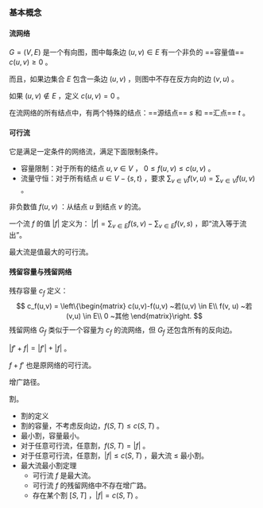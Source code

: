 ### **基本概念**

#### 流网络

$G=(V,E)$ 是一个有向图，图中每条边 $(u,v) \in E$ 有一个非负的 ==容量值== $c(u,v) \ge 0$ 。

而且，如果边集合 $E$ 包含一条边 $(u,v)$ ，则图中不存在反方向的边 $(v,u)$ 。

如果 $(u,v) \notin E$ ，定义 $c(u,v)=0$ 。

在流网络的所有结点中，有两个特殊的结点：==源结点== $s$ 和 ==汇点== $t$ 。

#### 可行流

它是满足一定条件的网络流，满足下面限制条件。

- 容量限制：对于所有的结点 $u,v \in V$ ， $0 \le f(u,v) \le c(u,v)$ 。
- 流量守恒：对于所有结点 $u \in V-\{s,t\}$ ，要求 $\sum_{v \in V} f(v, u) = \sum_{v \in V} f(u, v)$ 。

非负数值 $f(u, v)$ ：从结点 $u$ 到结点 $v$ 的流。

一个流 $f$ 的值 $|f|$ 定义为： $|f|= \sum _{v \in E} f(s,v) - \sum _{v \in E} f(v,s)$ ，即“流入等于流出”。

最大流是值最大的可行流。

#### 残留容量与残留网络

残存容量 $c_f$ 定义：
$$
c_f(u,v) = \left\{\begin{matrix}
 c(u,v)-f(u,v) ~若(u,v) \in E\\
 f(v, u) ~若(v,u) \in E\\
0 ~其他
\end{matrix}\right.
$$
残留网络 $G_f$ 类似于一个容量为 $c_f$ 的流网络，但 $G_f$ 还包含所有的反向边。

$|f'+f| = |f'| + |f|$ 。

$f + f'$ 也是原网络的可行流。

增广路径。

割。

- 割的定义
- 割的容量，不考虑反向边，$f(S,T) \le c(S,T)$ 。
- 最小割，容量最小。
- 对于任意可行流，任意割，$f(S,T)=|f|$ 。
- 对于任意可行流，任意割，$|f| \le c(S,T)$ ，最大流 $\le$ 最小割。
- 最大流最小割定理
  - 可行流 $f$ 是最大流。
  - 可行流 $f$ 的残留网络中不存在增广路。
  - 存在某个割 $[S,T]$ ，$|f|=c(S,T)$ 。 